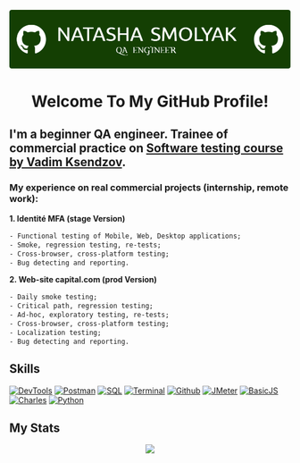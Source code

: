 ![Header](https://github.com/NatashaSmolyak/NatashaSmolyak/blob/main/assets/github-header-image.png)

# <div align="center"> Welcome To My GitHub Profile! </div>
## I'm a beginner QA engineer. Trainee of commercial practice on [Software testing course by Vadim Ksendzov](https://ksendzov.com/).
### My experience on real commercial projects (internship, remote work):
**1. Identité MFA (stage Version)**
```
- Functional testing of Mobile, Web, Desktop applications;
- Smoke, regression testing, re-tests;
- Cross-browser, cross-platform testing;
- Bug detecting and reporting.
```

**2. Web-site capital.com (prod Version)**

```
- Daily smoke testing;
- Critical path, regression testing; 
- Ad-hoc, exploratory testing, re-tests;
- Cross-browser, cross-platform testing;
- Localization testing;
- Bug detecting and reporting.
```

## Skills

[![DevTools](https://img.shields.io/badge/-devtools-103606?style=for-the-badge&logo=dev.to)](https://github.com/NatashaSmolyak/DevTools)
[![Postman](https://img.shields.io/badge/-Postman-103606?style=for-the-badge&logo=Postman)](https://github.com/NatashaSmolyak/Postman)
[![SQL](https://img.shields.io/badge/-SQL-103606?style=for-the-badge&logo=PostgreSQL)](https://github.com/NatashaSmolyak/SQL)
[![Terminal](https://img.shields.io/badge/-Terminal-103606?style=for-the-badge&logo=windowsterminal)](https://github.com/NatashaSmolyak/Terminal.GitBush/)
[![Github](https://img.shields.io/badge/-github-103606?style=for-the-badge&logo=GitHub)](https://github.com/NatashaSmolyak/GitHub/)
[![JMeter](https://img.shields.io/badge/-JMeter-103606?style=for-the-badge&logo=apachejmeter)](https://github.com/NatashaSmolyak/JMeter)
[![BasicJS](https://img.shields.io/badge/-Java_Script-103606?style=for-the-badge&logo=JavaScript)](https://github.com/NatashaSmolyak/Java-Script)
[![Charles](https://img.shields.io/badge/-Charles-103606?style=for-the-badge&logo=traefikproxy)](https://github.com/NatashaSmolyak/Charles)
[![Python](https://img.shields.io/badge/-Python-103606?style=for-the-badge&logo=python)](https://github.com/NatashaSmolyak/Python)


## My Stats
<div id="user-content-badges" align="center" dir="auto">
<p dir="auto"><a href="https://git.io/streak-stats" rel="nofollow"><img src="https://streak-stats.demolab.com/?user=NatashaSmolyak&theme=gotham" style="max-width: 100%;"></a></p>

